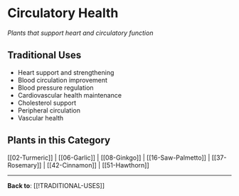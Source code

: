 # Circulatory Health

*Plants that support heart and circulatory function*

## Traditional Uses
- Heart support and strengthening
- Blood circulation improvement
- Blood pressure regulation
- Cardiovascular health maintenance
- Cholesterol support
- Peripheral circulation
- Vascular health

## Plants in this Category

[[02-Turmeric]] | [[06-Garlic]] | [[08-Ginkgo]] | [[16-Saw-Palmetto]] | [[37-Rosemary]] | [[42-Cinnamon]] | [[51-Hawthorn]]

---

**Back to**: [[!TRADITIONAL-USES]]